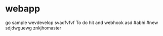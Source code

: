 # webapp
go sample wevdevelop
svadfvfvf
To do hit and 
webhook
asd
#abhi
#new
sdjdwguewg
znkjhomaster
